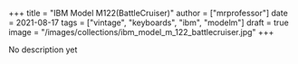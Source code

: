 +++
title = "IBM Model M122(BattleCruiser)"
author = ["mrprofessor"]
date = 2021-08-17
tags = ["vintage", "keyboards", "ibm", "modelm"]
draft = true
image = "/images/collections/ibm_model_m_122_battlecruiser.jpg"
+++

No description yet

